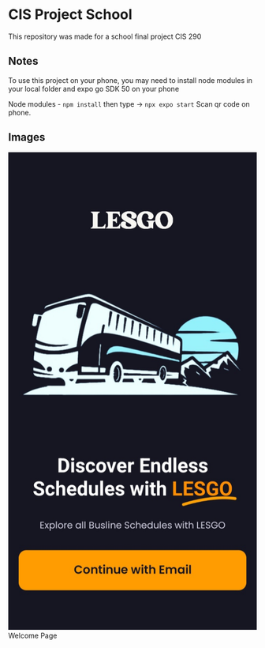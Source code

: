# CIS Project School
This repository was made for a school final project CIS 290

## Notes
To use this project on your phone, you may need to install node modules in your local folder and expo go SDK 50 on your phone

Node modules - `npm install`
then type -> `npx expo start`
Scan qr code on phone.

## Images
![Screenshot of welcome page](/preview-images/welcome.jpg)
Welcome Page

